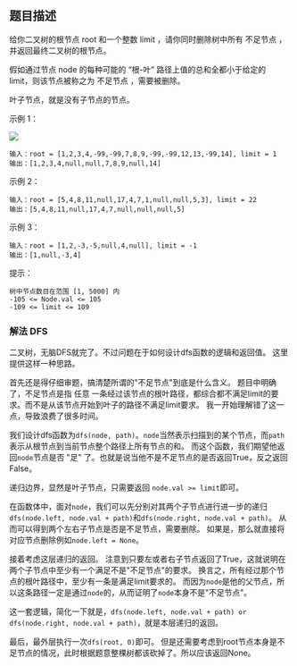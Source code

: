 ## 题目描述
给你二叉树的根节点 root 和一个整数 limit ，请你同时删除树中所有 不足节点 ，并返回最终二叉树的根节点。

假如通过节点 node 的每种可能的 “根-叶” 路径上值的总和全都小于给定的 limit，则该节点被称之为 不足节点 ，需要被删除。

叶子节点，就是没有子节点的节点。

示例 1：

![](https://assets.leetcode.com/uploads/2019/06/05/insufficient-11.png)
```
输入：root = [1,2,3,4,-99,-99,7,8,9,-99,-99,12,13,-99,14], limit = 1
输出：[1,2,3,4,null,null,7,8,9,null,14]
```
示例 2：
```
输入：root = [5,4,8,11,null,17,4,7,1,null,null,5,3], limit = 22
输出：[5,4,8,11,null,17,4,7,null,null,null,5]
```
示例 3：
```
输入：root = [1,2,-3,-5,null,4,null], limit = -1
输出：[1,null,-3,4]
```

提示：
```
树中节点数目在范围 [1, 5000] 内
-105 <= Node.val <= 105
-109 <= limit <= 109
```

### 解法 DFS
二叉树，无脑DFS就完了。不过问题在于如何设计dfs函数的逻辑和返回值。
这里提供这样一种思路。

首先还是得仔细审题，搞清楚所谓的"不足节点"到底是什么含义。
题目中明确了，不足节点是指 任意 一条经过该节点的根叶路径，都综合都不满足limit的要求。而不是从该节点开始到叶子的路径不满足limit要求。
我一开始理解错了这一点，导致浪费了很多时间。

我们设计dfs函数为`dfs(node, path)`。`node`当然表示扫描到的某个节点，而`path`表示从根节点到当前节点整个路径上所有节点的和。
而这个函数，我们期望他返回`node`节点是否 "足" 了。也就是说当他不是不足节点的是否返回True，反之返回False。

递归边界，显然是叶子节点，只需要返回 `node.val >= limit`即可。

在函数体中，面对`node`，我们可以先分别对其两个子节点进行进一步的递归`dfs(node.left, node.val + path)`和`dfs(node.right, node.val + path)`。
从而可以得到两个左右子节点是否是不足节点，需要删除。
如果是，那么就直接将对应节点删除例如`node.left = None`。

接着考虑这层递归的返回。
注意到只要左或者右子节点返回了True，这就说明在两个子节点中至少有一个满足不是"不足节点"的要求。
换言之，所有经过那个节点的根叶路径中，至少有一条是满足limit要求的。
而因为`node`是他的父节点，所以这条路径一定是通过`node`的，从而证明了`node`本身不是"不足节点"。

这一套逻辑，简化一下就是，`dfs(node.left, node.val + path) or dfs(node.right, node.val + path)`，就是本层递归的返回。


最后，最外层执行一次`dfs(root, 0)`即可。
但是还需要考虑到root节点本身是不足节点的情况，此时根据题意整棵树都该砍掉了。所以应该返回None。